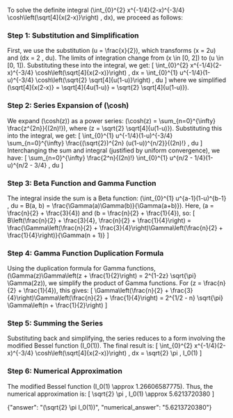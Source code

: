 
To solve the definite integral \(\int_{0}^{2} x^{-1/4}(2-x)^{-3/4} \cosh\left(\sqrt[4]{x(2-x)}\right) \, dx\), we proceed as follows:

### Step 1: Substitution and Simplification
First, we use the substitution \(u = \frac{x}{2}\), which transforms \(x = 2u\) and \(dx = 2 \, du\). The limits of integration change from \(x \in [0, 2]\) to \(u \in [0, 1]\). Substituting these into the integral, we get:
\[
\int_{0}^{2} x^{-1/4}(2-x)^{-3/4} \cosh\left(\sqrt[4]{x(2-x)}\right) \, dx = \int_{0}^{1} u^{-1/4}(1-u)^{-3/4} \cosh\left(\sqrt{2} \sqrt[4]{u(1-u)}\right) \, du
\]
where we simplified \(\sqrt[4]{x(2-x)} = \sqrt[4]{4u(1-u)} = \sqrt{2} \sqrt[4]{u(1-u)}\).

### Step 2: Series Expansion of \(\cosh\)
We expand \(\cosh(z)\) as a power series: \(\cosh(z) = \sum_{n=0}^{\infty} \frac{z^{2n}}{(2n)!}\), where \(z = \sqrt{2} \sqrt[4]{u(1-u)}\). Substituting this into the integral, we get:
\[
\int_{0}^{1} u^{-1/4}(1-u)^{-3/4} \sum_{n=0}^{\infty} \frac{(\sqrt{2})^{2n} (u(1-u))^{n/2}}{(2n)!} \, du
\]
Interchanging the sum and integral (justified by uniform convergence), we have:
\[
\sum_{n=0}^{\infty} \frac{2^n}{(2n)!} \int_{0}^{1} u^{n/2 - 1/4}(1-u)^{n/2 - 3/4} \, du
\]

### Step 3: Beta Function and Gamma Function
The integral inside the sum is a Beta function: \(\int_{0}^{1} u^{a-1}(1-u)^{b-1} \, du = B(a, b) = \frac{\Gamma(a)\Gamma(b)}{\Gamma(a+b)}\). Here, \(a = \frac{n}{2} + \frac{3}{4}\) and \(b = \frac{n}{2} + \frac{1}{4}\), so:
\[
B\left(\frac{n}{2} + \frac{3}{4}, \frac{n}{2} + \frac{1}{4}\right) = \frac{\Gamma\left(\frac{n}{2} + \frac{3}{4}\right)\Gamma\left(\frac{n}{2} + \frac{1}{4}\right)}{\Gamma(n + 1)}
\]

### Step 4: Gamma Function Duplication Formula
Using the duplication formula for Gamma functions, \(\Gamma(z)\Gamma\left(z + \frac{1}{2}\right) = 2^{1-2z} \sqrt{\pi} \Gamma(2z)\), we simplify the product of Gamma functions. For \(z = \frac{n}{2} + \frac{1}{4}\), this gives:
\[
\Gamma\left(\frac{n}{2} + \frac{3}{4}\right)\Gamma\left(\frac{n}{2} + \frac{1}{4}\right) = 2^{1/2 - n} \sqrt{\pi} \Gamma\left(n + \frac{1}{2}\right)
\]

### Step 5: Summing the Series
Substituting back and simplifying, the series reduces to a form involving the modified Bessel function \(I_0(1)\). The final result is:
\[
\int_{0}^{2} x^{-1/4}(2-x)^{-3/4} \cosh\left(\sqrt[4]{x(2-x)}\right) \, dx = \sqrt{2} \pi \, I_0(1)
\]

### Step 6: Numerical Approximation
The modified Bessel function \(I_0(1) \approx 1.26606587775\). Thus, the numerical approximation is:
\[
\sqrt{2} \pi \, I_0(1) \approx 5.6213720380
\]

{"answer": "\(\sqrt{2} \pi I_0(1)\)", "numerical_answer": "5.6213720380"}